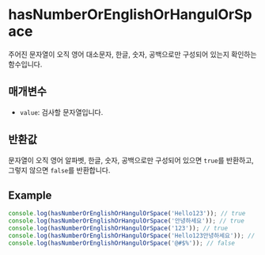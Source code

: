 # hasNumberOrEnglishOrHangulOrSpace

주어진 문자열이 오직 영어 대소문자, 한글, 숫자, 공백으로만 구성되어 있는지 확인하는 함수입니다.

## 매개변수

- `value`: 검사할 문자열입니다.

## 반환값

문자열이 오직 영어 알파벳, 한글, 숫자, 공백으로만 구성되어 있으면 `true`를 반환하고,
그렇지 않으면 `false`를 반환합니다.

## Example

```typescript
console.log(hasNumberOrEnglishOrHangulOrSpace('Hello123')); // true
console.log(hasNumberOrEnglishOrHangulOrSpace('안녕하세요')); // true
console.log(hasNumberOrEnglishOrHangulOrSpace('123')); // true
console.log(hasNumberOrEnglishOrHangulOrSpace('Hello123안녕하세요')); // true
console.log(hasNumberOrEnglishOrHangulOrSpace('@#$%')); // false
```